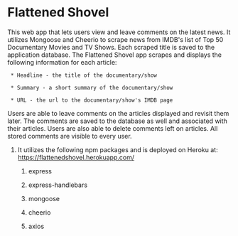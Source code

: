 # Flattened Shovel
This web app that lets users view and leave comments on the latest news. It utilizes Mongoose and Cheerio to scrape news from IMDB's list of Top 50 Documentary Movies and TV Shows. Each scraped title is saved to the application database. The Flattened Shovel app scrapes and displays the following information for each article:

     * Headline - the title of the documentary/show

     * Summary - a short summary of the documentary/show

     * URL - the url to the documentary/show's IMDB page

Users are able to leave comments on the articles displayed and revisit them later. The comments are saved to the database as well and associated with their articles. Users are also able to delete comments left on articles. All stored comments are visible to every user.


1. It utilizes the following npm packages and is deployed on Heroku at: 
https://flattenedshovel.herokuapp.com/

   1. express

   2. express-handlebars

   3. mongoose

   4. cheerio

   5. axios